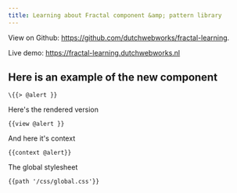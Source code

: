 ```yaml
---
title: Learning about Fractal component &amp; pattern library
---
```


View on Github: https://github.com/dutchwebworks/fractal-learning.

Live demo: https://fractal-learning.dutchwebworks.nl

## Here is an example of the new component

```
\{{> @alert }}
```

Here's the rendered version

```
{{view @alert }}
```

And here it's context

```
{{context @alert}}
```

The global stylesheet

```
{{path '/css/global.css'}}
```